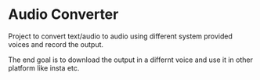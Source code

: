 # Audio Converter

Project to convert text/audio to audio using different system provided voices and record the output.

The end goal is to download the output in a differnt voice and use it in other platform like insta etc.